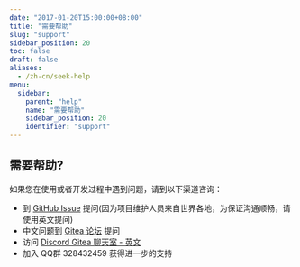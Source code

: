 ```yaml
---
date: "2017-01-20T15:00:00+08:00"
title: "需要帮助"
slug: "support"
sidebar_position: 20
toc: false
draft: false
aliases:
  - /zh-cn/seek-help
menu:
  sidebar:
    parent: "help"
    name: "需要帮助"
    sidebar_position: 20
    identifier: "support"
---
```


## 需要帮助?

如果您在使用或者开发过程中遇到问题，请到以下渠道咨询：

- 到 [GitHub Issue](https://github.com/go-gitea/gitea/issues) 提问(因为项目维护人员来自世界各地，为保证沟通顺畅，请使用英文提问)
- 中文问题到 [Gitea 论坛](https://discourse.gitea.io/c/5-category/5) 提问
- 访问 [Discord Gitea 聊天室 - 英文](https://discord.gg/Gitea)
- 加入 QQ群 328432459 获得进一步的支持
